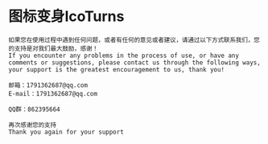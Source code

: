 # 图标变身IcoTurns

    如果您在使用过程中遇到任何问题，或者有任何的意见或者建议，请通过以下方式联系我们，您的支持是对我们最大鼓励，感谢！
    If you encounter any problems in the process of use, or have any comments or suggestions, please contact us through the following ways, your support is the greatest encouragement to us, thank you!

    邮箱：1791362687@qq.com
    E-mail：1791362687@qq.com

    QQ群：862395664
        
    再次感谢您的支持
    Thank you again for your support

